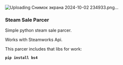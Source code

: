 
![Uploading Снимок экрана 2024-10-02 234933.png…]()

### Steam Sale Parcer

Simple python steam sale parcer. 

Works with Steamworks Api.

This parcer includes that libs for work:

**`pip install bs4`**
